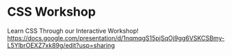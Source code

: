 # CSS Workshop
Learn CSS Through our Interactive Workshop!
https://docs.google.com/presentation/d/1nqmqgS15pjSqOj9gg6VSKCSBmy-L5YlbrOEXZ7xk89g/edit?usp=sharing
